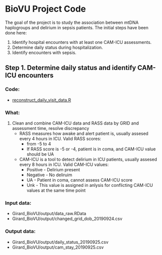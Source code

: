 # BioVU Project Code

The goal of the project is to study the association between mtDNA haplogroups and delirium in sepsis patients.  The initial steps have been done here:
1. Identify hospital encounters with at least one CAM-ICU assessments.
2. Determine daily status during hospitalization. 
3. Identify encounters with sepsis.

## Step 1. Determine daily status and identify CAM-ICU encounters
### Code:
* [reconstruct_daily_visit_data.R](https://https://github.com/meerkatR/BioVU/blob/master/reconstruct_daily_visit_data.R)  
### What:
1. Clean and combine CAM-ICU data and RASS data by GRID and assessment time, resolve discrepancy
    * RASS measures how awake and alert patient is, usually assesed every 4 hours in ICU. Valid RASS scores:   
      * from -5 to 4
      * If RASS score is -5 or -4, patient is in coma, and CAM-ICU value should be UA 
    * CAM-ICU is a tool to detect delirium in ICU patients, usually assesed every 8 hours in ICU. Valid CAM-ICU values:   
      * Positive - Delirium present
      * Negative - No deliruim
      * UA - Patient in coma, cannot assess CAM-ICU score
      * Unk - This value is assigned in anlysis for conflicting CAM-ICU values at the same time point
 
### Input data: 
* Girard_BioVU/output/data_raw.RData
* Girard_BioVU/output/changed_grid_dob_20190924.csv  
### Output data:
* Girard_BioVU/output/daily_status_20190925.csv
* Girard_BioVU/output/cam_stay_20190925.csv
